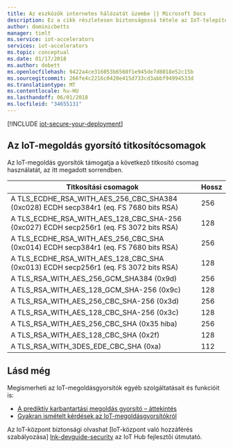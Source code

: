 ```yaml
---
title: Az eszközök internetes hálózatát üzembe |} Microsoft Docs
description: Ez a cikk részletesen biztonságossá tétele az IoT-telepítés
author: dominicbetts
manager: timlt
ms.service: iot-accelerators
services: iot-accelerators
ms.topic: conceptual
ms.date: 01/17/2018
ms.author: dobett
ms.openlocfilehash: 9422a4ce316053b6560f1e945de7d8018e52c15b
ms.sourcegitcommit: 266fe4c2216c0420e415d733cd3abbf94994533d
ms.translationtype: MT
ms.contentlocale: hu-HU
ms.lasthandoff: 06/01/2018
ms.locfileid: "34655131"
---
```

[!INCLUDE [iot-secure-your-deployment](../../includes/iot-secure-your-deployment.md)]

## <a name="iot-solution-accelerator-cipher-suites"></a>Az IoT-megoldás gyorsító titkosítócsomagok

Az IoT-megoldás gyorsítók támogatja a következő titkosító csomag használatát, az itt megadott sorrendben.

| Titkosítási csomagok | Hossz |
| --- | --- |
| A TLS\_ECDHE\_RSA\_WITH\_AES\_256\_CBC\_SHA384 (0xc028) ECDH secp384r1 (eq. FS 7680 bits RSA) |256 |
| A TLS\_ECDHE\_RSA\_WITH\_AES\_128\_CBC\_SHA-256 (0xc027) ECDH secp256r1 (eq. FS 3072 bits RSA) |128 |
| A TLS\_ECDHE\_RSA\_WITH\_AES\_256\_CBC\_SHA (0xc014) ECDH secp384r1 (eq. FS 7680 bits RSA) |256 |
| A TLS\_ECDHE\_RSA\_WITH\_AES\_128\_CBC\_SHA (0xc013) ECDH secp256r1 (eq. FS 3072 bits RSA) |128 |
| A TLS\_RSA\_WITH\_AES\_256\_GCM\_SHA384 (0x9d) |256 |
| A TLS\_RSA\_WITH\_AES\_128\_GCM\_SHA-256 (0x9c) |128 |
| A TLS\_RSA\_WITH\_AES\_256\_CBC\_SHA-256 (0x3d) |256 |
| A TLS\_RSA\_WITH\_AES\_128\_CBC\_SHA-256 (0x3c) |128 |
| A TLS\_RSA\_WITH\_AES\_256\_CBC\_SHA (0x35 hiba) |256 |
| A TLS\_RSA\_WITH\_AES\_128\_CBC\_SHA (0x2f) |128 |
| A TLS\_RSA\_WITH\_3DES\_EDE\_CBC\_SHA (0xa) |112 |

## <a name="see-also"></a>Lásd még
Megismerheti az IoT-megoldásgyorsítók egyéb szolgáltatásait és funkcióit is:

* [A prediktív karbantartási megoldás gyorsító – áttekintés][lnk-predictive-overview]
* [Gyakran ismételt kérdések az IoT-megoldásgyorsítókról][lnk-faq]

Az IoT-központ biztonsági olvashat [IoT-központ való hozzáférés szabályozása] [ lnk-devguide-security] az IoT Hub fejlesztői útmutató.

[lnk-predictive-overview]:iot-accelerators-predictive-overview.md
[lnk-faq]:iot-accelerators-faq.md
[lnk-devguide-security]: ../iot-hub/iot-hub-devguide-security.md
